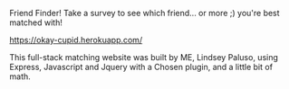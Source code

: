 Friend Finder! Take a survey to see which friend... or more ;) you're best matched with! 

https://okay-cupid.herokuapp.com/

This full-stack matching website was built by ME, Lindsey Paluso, using Express, Javascript and Jquery with a Chosen plugin, and a little bit of math. 

